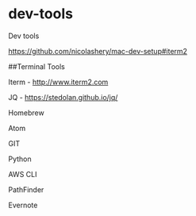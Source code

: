 # dev-tools
Dev tools

https://github.com/nicolashery/mac-dev-setup#iterm2


##Terminal Tools

Iterm - http://www.iterm2.com

JQ - https://stedolan.github.io/jq/

Homebrew

Atom

GIT

Python

AWS CLI


PathFinder

Evernote



